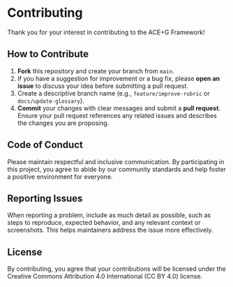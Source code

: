 # Contributing

Thank you for your interest in contributing to the ACE+G Framework!

## How to Contribute
1. **Fork** this repository and create your branch from `main`.
2. If you have a suggestion for improvement or a bug fix, please **open an issue** to discuss your idea before submitting a pull request.
3. Create a descriptive branch name (e.g., `feature/improve-rubric` or `docs/update-glossary`).
4. **Commit** your changes with clear messages and submit a **pull request**. Ensure your pull request references any related issues and describes the changes you are proposing.

## Code of Conduct
Please maintain respectful and inclusive communication. By participating in this project, you agree to abide by our community standards and help foster a positive environment for everyone.

## Reporting Issues
When reporting a problem, include as much detail as possible, such as steps to reproduce, expected behavior, and any relevant context or screenshots. This helps maintainers address the issue more effectively.

## License
By contributing, you agree that your contributions will be licensed under the Creative Commons Attribution 4.0 International (CC BY 4.0) license.
